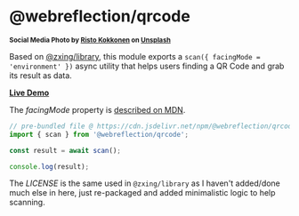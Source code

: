 # @webreflection/qrcode

<sup>**Social Media Photo by [Risto Kokkonen](https://unsplash.com/@risto_kokkonen) on [Unsplash](https://unsplash.com/)**</sup>

Based on [@zxing/library](https://github.com/zxing-js/library), this module exports a `scan({ facingMode = 'environment' })` async utility that helps users finding a QR Code and grab its result as data.

**[Live Demo](https://webreflection.github.io/qrcode/)**

The *facingMode* property is [described on MDN](https://developer.mozilla.org/en-US/docs/Web/API/MediaTrackConstraints/facingMode#value).

```js
// pre-bundled file @ https://cdn.jsdelivr.net/npm/@webreflection/qrcode/dist.js
import { scan } from '@webreflection/qrcode';

const result = await scan();

console.log(result);
```

The *LICENSE* is the same used in `@zxing/library` as I haven't added/done much else in here, just re-packaged and added minimalistic logic to help scanning.

